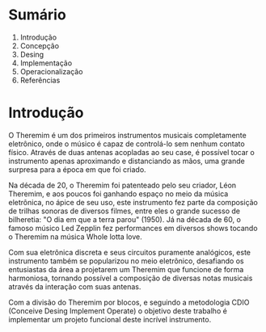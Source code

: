 # Sumário
1. Introdução
1. Concepção
1. Desing
2. Implementação
3. Operacionalização
4. Referências 

# Introdução
  
  O Theremim é um dos primeiros instrumentos musicais completamente eletrônico, onde o músico é capaz de controlá-lo sem nenhum contato físico. Através de duas antenas acopladas ao seu case, é possível tocar o instrumento apenas aproximando e distanciando as mãos, uma grande surpresa para a época em que foi criado.

  Na década de 20, o Theremim foi patenteado pelo seu criador, Léon Theremim, e aos poucos foi ganhando espaço no meio da música eletrônica, no ápice de seu uso, este instrumento fez parte da composição de trilhas sonoras de diversos filmes, entre eles o grande sucesso de bilheretia: "O dia em que a terra parou" (1950). Já na década de 60, o famoso músico Led Zepplin fez performances em diversos shows tocando o Theremim na música Whole lotta love.    

  Com sua eletrônica discreta e seus circuitos puramente analógicos, este instrumento também se popularizou no meio eletrônico, desafiando os entusiastas da área a projetarem um Theremim que funcione de forma harmoniosa, tornando possível a composição de diversas notas musicais através da interação com suas antenas.                                   
  
  Com a divisão do Theremim por blocos, e seguindo a metodologia CDIO (Conceive Desing Implement Operate) o objetivo deste trabalho é implementar um projeto funcional deste incrível instrumento. 